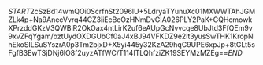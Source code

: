 $START$2cSzBd14wmQOi0ScrfnSt2096lU+5LdryaTYunuXc01MXWWTAhJGMZLk4p+Na9AnecVvrq44CZ3iiEcBcOzHNmDvGIA026PLY2PaK+GQHcmowkXPrzddGKzV3QWBiR2OkOax4ntLirK2uf6eAUpGcNvvcqe8UbJtd3FfQEm9v9xvZFqYgam/oztUydOXDGUbCf0aJ4xBJ94VFKDZ9e2lt3yusSwTHK1KropNhEkoSILSuSYszrA0p3Tm2bjxD+X5yi445y32KzA29hqC9UPE6xpJp+8tGLt5sFgfB3EwTSjDNj6lO8f2uyzATfWC/T114ITLQhfziZK19SEYMzMZEg==$END$